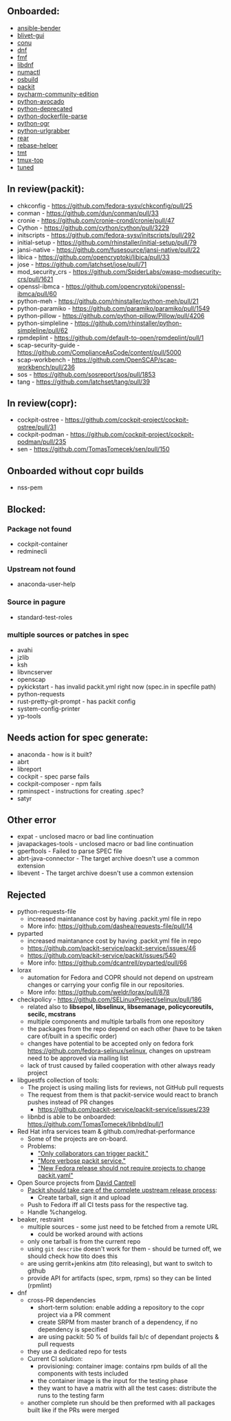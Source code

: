 ## Onboarded:
* [ansible-bender](https://github.com/ansible-community/ansible-bender/)
* [blivet-gui](https://github.com/storaged-project/blivet-gui)
* [conu](https://github.com/user-cont/conu)
* [dnf](https://github.com/rpm-software-management/dnf)
* [fmf](https://github.com/psss/fmf)
* [libdnf](https://github.com/rpm-software-management/libdnf)
* [numactl](https://github.com/numactl/numactl/)
* [osbuild](https://github.com/osbuild/osbuild)
* [packit](https://github.com/packit-service/packit)
* [pycharm-community-edition](https://github.com/phracek/pycharm-community-edition)
* [python-avocado](https://github.com/avocado-framework/avocado)
* [python-deprecated](https://github.com/tantale/deprecated)
* [python-dockerfile-parse](https://github.com/containerbuildsystem/dockerfile-parse)
* [python-ogr](https://github.com/packit-service/ogr)
* [python-urlgrabber](https://github.com/rpm-software-management/urlgrabber)
* [rear](https://github.com/rear/rear/)
* [rebase-helper](https://github.com/rebase-helper/rebase-helper)
* [tmt](https://github.com/psss/tmt)
* [tmux-top](https://github.com/TomasTomecek/tmux-top)
* [tuned](https://github.com/redhat-performance/tuned)

## In review(packit):
* chkconfig - https://github.com/fedora-sysv/chkconfig/pull/25
* conman - https://github.com/dun/conman/pull/33
* cronie - https://github.com/cronie-crond/cronie/pull/47
* Cython - https://github.com/cython/cython/pull/3229
* initscripts - https://github.com/fedora-sysv/initscripts/pull/292
* initial-setup - https://github.com/rhinstaller/initial-setup/pull/79
* jansi-native - https://github.com/fusesource/jansi-native/pull/22
* libica - https://github.com/opencryptoki/libica/pull/33
* jose - https://github.com/latchset/jose/pull/71
* mod_security_crs - https://github.com/SpiderLabs/owasp-modsecurity-crs/pull/1621
* openssl-ibmca - https://github.com/opencryptoki/openssl-ibmca/pull/60
* python-meh - https://github.com/rhinstaller/python-meh/pull/21
* python-paramiko - https://github.com/paramiko/paramiko/pull/1549
* python-pillow - https://github.com/python-pillow/Pillow/pull/4206
* python-simpleline - https://github.com/rhinstaller/python-simpleline/pull/62
* rpmdeplint - https://github.com/default-to-open/rpmdeplint/pull/1
* scap-security-guide - https://github.com/ComplianceAsCode/content/pull/5000
* scap-workbench - https://github.com/OpenSCAP/scap-workbench/pull/236
* sos - https://github.com/sosreport/sos/pull/1853
* tang - https://github.com/latchset/tang/pull/39

## In review(copr):
* cockpit-ostree - https://github.com/cockpit-project/cockpit-ostree/pull/31
* cockpit-podman - https://github.com/cockpit-project/cockpit-podman/pull/235
* sen - https://github.com/TomasTomecek/sen/pull/150

## Onboarded without copr builds
* nss-pem

## Blocked:
### Package not found
* cockpit-container
* redminecli

### Upstream not found
* anaconda-user-help

### Source in pagure
* standard-test-roles

### multiple sources or patches in spec
* avahi
* jzlib
* ksh
* libvncserver
* openscap
* pykickstart - has invalid packit.yml right now (spec.in in specfile path)
* python-requests
* rust-pretty-git-prompt - has packit config
* system-config-printer
* yp-tools

## Needs action for spec generate:
* anaconda - how is it built?
* abrt
* libreport
* cockpit - spec parse fails
* cockpit-composer - npm fails
* rpminspect - instructions for creating .spec?
* satyr

## Other error
* expat - unclosed macro or bad line continuation
* javapackages-tools - unclosed macro or bad line continuation
* gperftools - Failed to parse SPEC file
* abrt-java-connector - The target archive doesn't use a common extension
* libevent - The target archive doesn't use a common extension

## Rejected
* python-requests-file
  * increased maintanance cost by having .packit.yml file in repo
  * More info: https://github.com/dashea/requests-file/pull/14
* pyparted
  * increased maintanance cost by having .packit.yml file in repo
  * https://github.com/packit-service/packit-service/issues/46
  * https://github.com/packit-service/packit/issues/540
  * More info: https://github.com/dcantrell/pyparted/pull/66
* lorax
  * automation for Fedora and COPR should not depend on upstream changes
   or carrying your config file in our repositories.
  * More info: https://github.com/weldr/lorax/pull/878
* checkpolicy - https://github.com/SELinuxProject/selinux/pull/186
  * related also to **libsepol, libselinux, libsemanage, policycoreutils, secilc, mcstrans**
  * multiple components and multiple tarballs from one repository
  * the packages from the repo depend on each other (have to be taken care of/built in a specific order)
  * changes have potential to be accepted only on fedora fork
  https://github.com/fedora-selinux/selinux, changes on
  upstream need to be approved via mailing list
  * lack of trust caused by failed cooperation with other always ready project
* libguestfs collection of tools:
  * The project is using mailing lists for reviews, not GitHub pull requests
  * The request from them is that packit-service would react to branch pushes instead of PR changes
    * https://github.com/packit-service/packit-service/issues/239
  * libnbd is able to be onboarded: https://github.com/TomasTomecek/libnbd/pull/1
* Red Hat infra services team & github.com/redhat-performance
  * Some of the projects are on-board.
  * Problems:
    * ["Only collaborators can trigger packit."](https://github.com/packit-service/packit/issues/606)
    * ["More verbose packit service."](https://github.com/packit-service/packit-service/issues/243)
    * ["New Fedora release should not require projects to change packit.yaml"](https://github.com/packit-service/packit/issues/540)
* Open Source projects from [David Cantrell](https://github.com/dcantrell)
  * [Packit should take care of the complete upstream release process](https://github.com/dcantrell/pyparted/pull/66#issuecomment-555038520):
    * Create tarball, sign it and upload
  * Push to Fedora iff all CI tests pass for the respective tag.
  * Handle %changelog.
* beaker, restraint
  * multiple sources - some just need to be fetched from a remote URL
    * could be worked around with actions
  * only one tarball is from the current repo
  * using `git describe` doesn't work for them - should be turned off, we should check how tito does this
  * are using gerrit+jenkins atm (tito releasing), but want to switch to github
  * provide API for artifacts (spec, srpm, rpms) so they can be linted (rpmlint)
* dnf
  * cross-PR dependencies
    * short-term solution: enable adding a repository to the copr project via a PR comment
    * create SRPM from master branch of a dependency, if no dependency is specified
    * are using packit: 50 % of builds fail b/c of dependant projects & pull requests
  * they use a dedicated repo for tests
  * Current CI solution:
    * provisioning: container image: contains rpm builds of all the components with tests included
    * the container image is the input for the testing phase
    * they want to have a matrix with all the test cases: distribute the runs to the testing farm
  * another complete run should be then preformed with all packages built like if the PRs were merged
